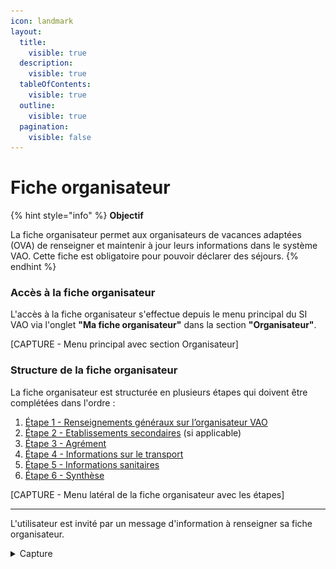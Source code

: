 ```yaml
---
icon: landmark
layout:
  title:
    visible: true
  description:
    visible: true
  tableOfContents:
    visible: true
  outline:
    visible: true
  pagination:
    visible: false
---
```


# Fiche organisateur

{% hint style="info" %}
**Objectif**

La fiche organisateur permet aux organisateurs de vacances adaptées (OVA) de renseigner et maintenir à jour leurs informations dans le système VAO. Cette fiche est obligatoire pour pouvoir déclarer des séjours.
{% endhint %}

### Accès à la fiche organisateur

L'accès à la fiche organisateur s'effectue depuis le menu principal du SI VAO via l'onglet **"Ma fiche organisateur"** dans la section **"Organisateur"**.

\[CAPTURE - Menu principal avec section Organisateur]

### Structure de la fiche organisateur

La fiche organisateur est structurée en plusieurs étapes qui doivent être complétées dans l'ordre :

1. [Étape 1 - Renseignements généraux sur l’organisateur VAO](creation-de-la-fiche-organisateur/etape-1-renseignements-generaux-sur-lorganisateur-vao.md)
2. [Étape 2 - Etablissements secondaires](creation-de-la-fiche-organisateur/etape-2-etablissements-secondaires.md) (si applicable)
3. [Étape 3 - Agrément](creation-de-la-fiche-organisateur/etape-3-agrement.md)
4. [Étape 4 - Informations sur le transport](creation-de-la-fiche-organisateur/etape-4-informations-sur-le-transport.md)
5. [Étape 5 - Informations sanitaires](creation-de-la-fiche-organisateur/etape-5-informations-sanitaires.md)
6. [Étape 6 - Synthèse](creation-de-la-fiche-organisateur/etape-6-synthese.md)

\[CAPTURE - Menu latéral de la fiche organisateur avec les étapes]



***





L'utilisateur est invité par un message d'information à renseigner sa fiche organisateur.&#x20;

<details>

<summary>Capture</summary>

<figure><img src="../../.gitbook/assets/Capture d’écran 2025-06-22 à 20.48.58.png" alt=""><figcaption><p>Page d'accueil lorsque la fiche organisme n'est pas renseignée</p></figcaption></figure>

</details>



